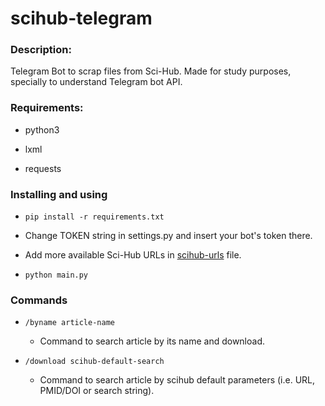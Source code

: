 # scihub-telegram

### Description:

Telegram Bot to scrap files from Sci-Hub. Made for study purposes, specially to understand Telegram bot API.

### Requirements:

- python3

- lxml

- requests

### Installing and using

- `pip install -r requirements.txt`

- Change TOKEN string in settings.py and insert your bot's token there.

- Add more available Sci-Hub URLs in [scihub-urls](scihubbot/scihub-urls.txt) file.

- `python main.py`
    
### Commands

- `/byname article-name`
    - Command to search article by its name and download.
      
- `/download scihub-default-search`
    - Command to search article by scihub default parameters (i.e. URL, PMID/DOI or search string).
